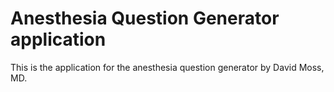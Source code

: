 # Anesthesia Question Generator application

This is the application for the anesthesia question generator
by David Moss, MD.